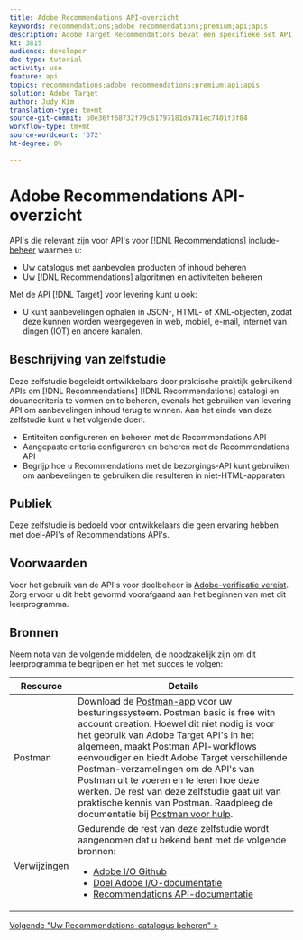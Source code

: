 ```yaml
---
title: Adobe Recommendations API-overzicht
keywords: recommendations;adobe recommendations;premium;api;apis
description: Adobe Target Recommendations bevat een specifieke set API's waarmee u uw catalogus met aanbevolen producten en/of inhoud kunt beheren. uw aanbevelingen, algoritmen en campagnes beheren; en aanbevelingen doen in JSON-, HTML- of XML-objecten die moeten worden weergegeven in webkanalen, mobiele apparaten, e-mail, IOT en andere kanalen.
kt: 3815
audience: developer
doc-type: tutorial
activity: use
feature: api
topics: recommendations;adobe recommendations;premium;api;apis
solution: Adobe Target
author: Judy Kim
translation-type: tm+mt
source-git-commit: b0e36ff68732f79c61797181da781ec7401f3f84
workflow-type: tm+mt
source-wordcount: '372'
ht-degree: 0%

---
```



# Adobe Recommendations API-overzicht

API&#39;s die relevant zijn voor API&#39;s voor [!DNL Recommendations] include- [beheer](https://docs.adobe.com/content/help/en/target/using/apis/api-overview.html) waarmee u:

* Uw catalogus met aanbevolen producten of inhoud beheren
* Uw [!DNL Recommendations] algoritmen en activiteiten beheren

Met de API [!DNL Target] voor [](https://docs.adobe.com/content/help/en/target/using/apis/api-overview.html) levering kunt u ook:

* U kunt aanbevelingen ophalen in JSON-, HTML- of XML-objecten, zodat deze kunnen worden weergegeven in web, mobiel, e-mail, internet van dingen (IOT) en andere kanalen.

## Beschrijving van zelfstudie

Deze zelfstudie begeleidt ontwikkelaars door praktische praktijk gebruikend APIs om [!DNL Recommendations] [!DNL Recommendations] catalogi en douanecriteria te vormen en te beheren, evenals het gebruiken van levering API om aanbevelingen inhoud terug te winnen. Aan het einde van deze zelfstudie kunt u het volgende doen:

* Entiteiten configureren en beheren met de Recommendations API
* Aangepaste criteria configureren en beheren met de Recommendations API
* Begrijp hoe u Recommendations met de bezorgings-API kunt gebruiken om aanbevelingen te gebruiken die resulteren in niet-HTML-apparaten

## Publiek

Deze zelfstudie is bedoeld voor ontwikkelaars die geen ervaring hebben met doel-API&#39;s of Recommendations API&#39;s.

## Voorwaarden

Voor het gebruik van de API&#39;s voor doelbeheer is [Adobe-verificatie vereist](../apis/configure-io-target-integration.md). Zorg ervoor u dit hebt gevormd voorafgaand aan het beginnen van met dit leerprogramma.

## Bronnen

Neem nota van de volgende middelen, die noodzakelijk zijn om dit leerprogramma te begrijpen en het met succes te volgen:

| Resource | Details |
| --- | --- |
| Postman | Download de [Postman-app](https://www.postman.com/downloads/) voor uw besturingssysteem. Postman basic is free with account creation. Hoewel dit niet nodig is voor het gebruik van Adobe Target API&#39;s in het algemeen, maakt Postman API-workflows eenvoudiger en biedt Adobe Target verschillende Postman-verzamelingen om de API&#39;s van Postman uit te voeren en te leren hoe deze werken. De rest van deze zelfstudie gaat uit van praktische kennis van Postman. Raadpleeg de documentatie bij [Postman voor hulp](https://learning.getpostman.com/). |
| Verwijzingen | Gedurende de rest van deze zelfstudie wordt aangenomen dat u bekend bent met de volgende bronnen:<UL><li>[Adobe I/O Github](https://github.com/adobeio)</li><li>[Doel Adobe I/O-documentatie](https://developers.adobetarget.com/api/#introduction)</li><li>[Recommendations API-documentatie](https://developers.adobetarget.com/api/recommendations/)</li></ul> |

[Volgende &quot;Uw Recommendations-catalogus beheren&quot; >](manage-catalog.md)
